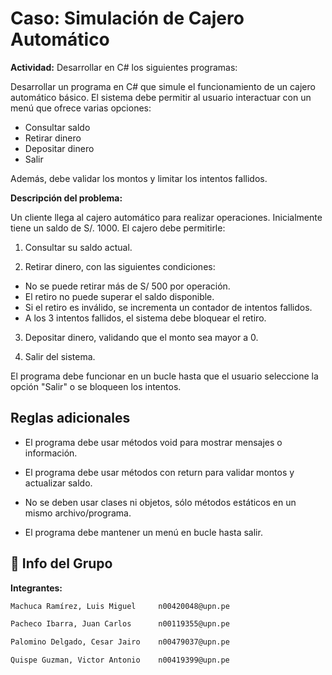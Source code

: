 
# Caso: Simulación de Cajero Automático

**Actividad:**
Desarrollar en C# los siguientes programas:

Desarrollar un programa en C# que simule el funcionamiento de un cajero
automático básico. El sistema debe permitir al usuario interactuar con un menú
que ofrece varias opciones:

- Consultar saldo
- Retirar dinero
- Depositar dinero
- Salir

Además, debe validar los montos y limitar los intentos fallidos.

**Descripción del problema:**

Un cliente llega al cajero automático para realizar operaciones. Inicialmente
tiene un saldo de S/. 1000. El cajero debe permitirle:

1. Consultar su saldo actual.

2. Retirar dinero, con las siguientes condiciones:

- No se puede retirar más de S/ 500 por operación.
- El retiro no puede superar el saldo disponible.
- Si el retiro es inválido, se incrementa un contador de intentos fallidos.
- A los 3 intentos fallidos, el sistema debe bloquear el retiro.

3. Depositar dinero, validando que el monto sea mayor a 0.

4. Salir del sistema.

El programa debe funcionar en un bucle hasta que el usuario seleccione la
opción "Salir" o se bloqueen los intentos.

## Reglas adicionales

- El programa debe usar métodos void para mostrar mensajes o
información.

- El programa debe usar métodos con return para validar montos y
actualizar saldo.

- No se deben usar clases ni objetos, sólo métodos estáticos en un mismo
archivo/programa.

- El programa debe mantener un menú en bucle hasta salir.


## 🚀 Info del Grupo

**Integrantes:**

```bash
Machuca Ramírez, Luis Miguel     n00420048@upn.pe

Pacheco Ibarra, Juan Carlos      n00119355@upn.pe

Palomino Delgado, Cesar Jairo    n00479037@upn.pe

Quispe Guzman, Victor Antonio    n00419399@upn.pe
```